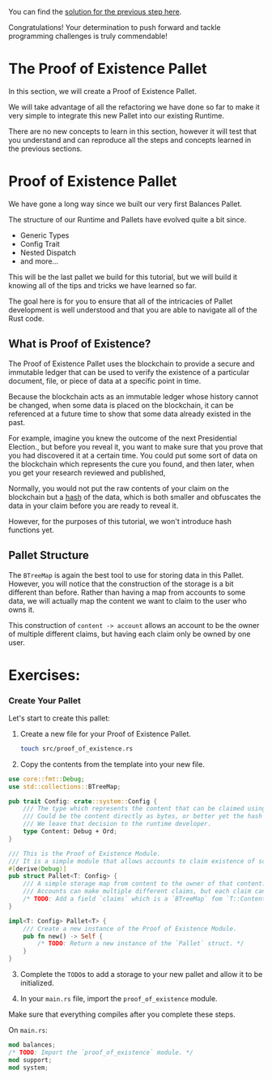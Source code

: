 You can find the [solution for the previous step here](https://gist.github.com/nomadbitcoin/1883ed94b8c8439df4264024af3e31c2).

Congratulations! Your determination to push forward and tackle programming challenges is truly commendable!

# The Proof of Existence Pallet

In this section, we will create a Proof of Existence Pallet.

We will take advantage of all the refactoring we have done so far to make it very simple to integrate this new Pallet into our existing Runtime.

There are no new concepts to learn in this section, however it will test that you understand and can reproduce all the steps and concepts learned in the previous sections.

# Proof of Existence Pallet

We have gone a long way since we built our very first Balances Pallet.

The structure of our Runtime and Pallets have evolved quite a bit since.

- Generic Types
- Config Trait
- Nested Dispatch
- and more...

This will be the last pallet we build for this tutorial, but we will build it knowing all of the tips and tricks we have learned so far.

The goal here is for you to ensure that all of the intricacies of Pallet development is well understood and that you are able to navigate all of the Rust code.

## What is Proof of Existence?

The Proof of Existence Pallet uses the blockchain to provide a secure and immutable ledger that can be used to verify the existence of a particular document, file, or piece of data at a specific point in time.

Because the blockchain acts as an immutable ledger whose history cannot be changed, when some data is placed on the blockchain, it can be referenced at a future time to show that some data already existed in the past.

For example, imagine you knew the outcome of the next Presidential Election., but before you reveal it, you want to make sure that you prove that you had discovered it at a certain time. You could put some sort of data on the blockchain which represents the cure you found, and then later, when you get your research reviewed and published,

Normally, you would not put the raw contents of your claim on the blockchain but a [hash](https://en.wikipedia.org/wiki/Cryptographic_hash_function) of the data, which is both smaller and obfuscates the data in your claim before you are ready to reveal it.

However, for the purposes of this tutorial, we won't introduce hash functions yet.

## Pallet Structure

The `BTreeMap` is again the best tool to use for storing data in this Pallet. However, you will notice that the construction of the storage is a bit different than before. Rather than having a map from accounts to some data, we will actually map the content we want to claim to the user who owns it.

This construction of `content -> account` allows an account to be the owner of multiple different claims, but having each claim only be owned by one user.

# Exercises:

### Create Your Pallet

Let's start to create this pallet:

1. Create a new file for your Proof of Existence Pallet.

	```bash
	touch src/proof_of_existence.rs
	```

2. Copy the contents from the template into your new file.
```rust
use core::fmt::Debug;
use std::collections::BTreeMap;

pub trait Config: crate::system::Config {
	/// The type which represents the content that can be claimed using this pallet.
	/// Could be the content directly as bytes, or better yet the hash of that content.
	/// We leave that decision to the runtime developer.
	type Content: Debug + Ord;
}

/// This is the Proof of Existence Module.
/// It is a simple module that allows accounts to claim existence of some data.
#[derive(Debug)]
pub struct Pallet<T: Config> {
	/// A simple storage map from content to the owner of that content.
	/// Accounts can make multiple different claims, but each claim can only have one owner.
	/* TODO: Add a field `claims` which is a `BTreeMap` fom `T::Content` to `T::AccountId`. */
}

impl<T: Config> Pallet<T> {
	/// Create a new instance of the Proof of Existence Module.
	pub fn new() -> Self {
		/* TODO: Return a new instance of the `Pallet` struct. */
	}
}
```

3. Complete the `TODO`s to add a storage to your new pallet and allow it to be initialized.

4. In your `main.rs` file, import the `proof_of_existence` module.

Make sure that everything compiles after you complete these steps.

On `main.rs`:

```rust
mod balances;
/* TODO: Import the `proof_of_existence` module. */
mod support;
mod system;
```